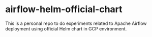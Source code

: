 # airflow-helm-official-chart
This is a personal repo to do experiments related to Apache Airflow deployment using official Helm chart in GCP environment.
